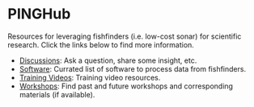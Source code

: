 # PINGHub
Resources for leveraging fishfinders (i.e. low-cost sonar) for scientific research. Click the links below to find more information.

* [Discussions](https://github.com/PINGEcosystem/PINGHub/discussions): Ask a question, share some insight, etc.
* [Software](https://github.com/PINGEcosystem/PINGHub/wiki/Software): Currated list of software to process data from fishfinders.
* [Training Videos](https://github.com/PINGEcosystem/PINGHub/wiki/Training-Videos): Training video resources.
* [Workshops](https://github.com/PINGEcosystem/PINGHub/wiki/Workshops): Find past and future workshops and corresponding materials (if available).





